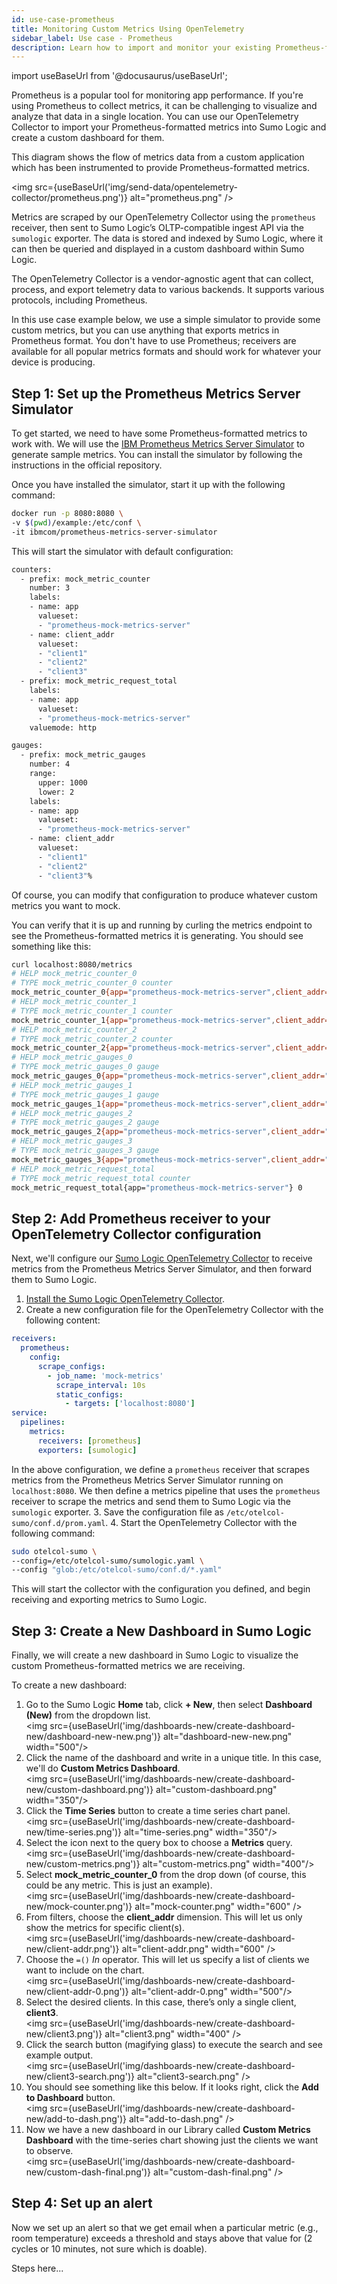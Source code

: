 ```yaml
---
id: use-case-prometheus
title: Monitoring Custom Metrics Using OpenTelemetry
sidebar_label: Use case - Prometheus
description: Learn how to import and monitor your existing Prometheus-formatted metrics into Sumo Logic.
---
```


import useBaseUrl from '@docusaurus/useBaseUrl';

Prometheus is a popular tool for monitoring app performance. If you're using Prometheus to collect metrics, it can be challenging to visualize and analyze that data in a single location. You can use our OpenTelemetry Collector to import your Prometheus-formatted metrics into Sumo Logic and create a custom dashboard for them.

This diagram shows the flow of metrics data from a custom application which has been instrumented to provide Prometheus-formatted metrics.

<img src={useBaseUrl('img/send-data/opentelemetry-collector/prometheus.png')} alt="prometheus.png" />

Metrics are scraped by our OpenTelemetry Collector using the `prometheus` receiver, then sent to Sumo Logic’s OLTP-compatible ingest API via the `sumologic` exporter. The data is stored and indexed by Sumo Logic, where it can then be queried and displayed in a custom dashboard within Sumo Logic.

The OpenTelemetry Collector is a vendor-agnostic agent that can collect, process, and export telemetry data to various backends. It supports various protocols, including Prometheus.

In this use case example below, we use a simple simulator to provide some custom metrics, but you can use anything that exports metrics in Prometheus format. You don't have to use Prometheus; receivers are available for all popular metrics formats and should work for whatever your device is producing.


## Step 1: Set up the Prometheus Metrics Server Simulator

To get started, we need to have some Prometheus-formatted metrics to work with. We will use the [IBM Prometheus Metrics Server Simulator](https://github.com/IBM/prometheus-metrics-server-simulator) to generate sample metrics. You can install the simulator by following the instructions in the official repository.

Once you have installed the simulator, start it up with the following command:

```bash
docker run -p 8080:8080 \
-v $(pwd)/example:/etc/conf \
-it ibmcom/prometheus-metrics-server-simulator
```

This will start the simulator with default configuration:

```bash title="cat examples/config.yaml"
counters:
  - prefix: mock_metric_counter
    number: 3
    labels:
    - name: app
      valueset:
      - "prometheus-mock-metrics-server"
    - name: client_addr
      valueset:
      - "client1"
      - "client2"
      - "client3"
  - prefix: mock_metric_request_total
    labels:
    - name: app
      valueset:
      - "prometheus-mock-metrics-server"
    valuemode: http

gauges:
  - prefix: mock_metric_gauges
    number: 4
    range:
      upper: 1000
      lower: 2
    labels:
    - name: app
      valueset:
      - "prometheus-mock-metrics-server"
    - name: client_addr
      valueset:
      - "client1"
      - "client2"
      - "client3"%
```

Of course, you can modify that configuration to produce whatever custom metrics you want to mock.

You can verify that it is up and running by curling the metrics endpoint to see the Prometheus-formatted metrics it is generating. You should see something like this:

```bash
curl localhost:8080/metrics
# HELP mock_metric_counter_0
# TYPE mock_metric_counter_0 counter
mock_metric_counter_0{app="prometheus-mock-metrics-server",client_addr="client3"} 5448
# HELP mock_metric_counter_1
# TYPE mock_metric_counter_1 counter
mock_metric_counter_1{app="prometheus-mock-metrics-server",client_addr="client2"} 5424
# HELP mock_metric_counter_2
# TYPE mock_metric_counter_2 counter
mock_metric_counter_2{app="prometheus-mock-metrics-server",client_addr="client2"} 5362
# HELP mock_metric_gauges_0
# TYPE mock_metric_gauges_0 gauge
mock_metric_gauges_0{app="prometheus-mock-metrics-server",client_addr="client1"} 71
# HELP mock_metric_gauges_1
# TYPE mock_metric_gauges_1 gauge
mock_metric_gauges_1{app="prometheus-mock-metrics-server",client_addr="client2"} 44
# HELP mock_metric_gauges_2
# TYPE mock_metric_gauges_2 gauge
mock_metric_gauges_2{app="prometheus-mock-metrics-server",client_addr="client3"} 4
# HELP mock_metric_gauges_3
# TYPE mock_metric_gauges_3 gauge
mock_metric_gauges_3{app="prometheus-mock-metrics-server",client_addr="client3"} 41
# HELP mock_metric_request_total
# TYPE mock_metric_request_total counter
mock_metric_request_total{app="prometheus-mock-metrics-server"} 0
```

## Step 2: Add Prometheus receiver to your OpenTelemetry Collector configuration

Next, we'll configure our [Sumo Logic OpenTelemetry Collector](https://github.com/SumoLogic/sumologic-otel-collector) to receive metrics from the Prometheus Metrics Server Simulator, and then forward them to Sumo Logic.

1. [Install the Sumo Logic OpenTelemetry Collector](/docs/send-data/opentelemetry-collector/).
2. Create a new configuration file for the OpenTelemetry Collector with the following content:
  ```yml title="/etc/otelcol-sumo/conf.d/prom.yaml"
  receivers:
    prometheus:
      config:
        scrape_configs:
          - job_name: 'mock-metrics'
            scrape_interval: 10s
            static_configs:
              - targets: ['localhost:8080']
  service:
    pipelines:
      metrics:
        receivers: [prometheus]
        exporters: [sumologic]
  ```
  In the above configuration, we define a `prometheus` receiver that scrapes metrics from the Prometheus Metrics Server Simulator running on `localhost:8080`. We then define a metrics pipeline that uses the `prometheus` receiver to scrape the metrics and send them to Sumo Logic via the `sumologic` exporter.
3. Save the configuration file as `/etc/otelcol-sumo/conf.d/prom.yaml`.
4. Start the OpenTelemetry Collector with the following command:
  ```bash
  sudo otelcol-sumo \
  --config=/etc/otelcol-sumo/sumologic.yaml \
  --config "glob:/etc/otelcol-sumo/conf.d/*.yaml"
  ```

This will start the collector with the configuration you defined, and begin receiving and exporting metrics to Sumo Logic.


## Step 3: Create a New Dashboard in Sumo Logic

Finally, we will create a new dashboard in Sumo Logic to visualize the custom Prometheus-formatted metrics we are receiving.

To create a new dashboard:

1. Go to the Sumo Logic **Home** tab, click **+ New**, then select **Dashboard (New)** from the dropdown list.<br/><img src={useBaseUrl('img/dashboards-new/create-dashboard-new/dashboard-new-new.png')} alt="dashboard-new-new.png" width="500"/>
1. Click the name of the dashboard and write in a unique title. In this case, we'll do **Custom Metrics Dashboard**.<br/><img src={useBaseUrl('img/dashboards-new/create-dashboard-new/custom-dashboard.png')} alt="custom-dashboard.png" width="350"/>
1. Click the **Time Series** button to create a time series chart panel.<br/><img src={useBaseUrl('img/dashboards-new/create-dashboard-new/time-series.png')} alt="time-series.png" width="350"/>
1. Select the icon next to the query box to choose a **Metrics** query.<br/><img src={useBaseUrl('img/dashboards-new/create-dashboard-new/custom-metrics.png')} alt="custom-metrics.png" width="400"/>
1. Select **mock_metric_counter_0** from the drop down (of course, this could be any metric. This is just an example).<br/><img src={useBaseUrl('img/dashboards-new/create-dashboard-new/mock-counter.png')} alt="mock-counter.png" width="600" />
1. From filters, choose the **client_addr** dimension. This will let us only show the metrics for specific client(s).<br/><img src={useBaseUrl('img/dashboards-new/create-dashboard-new/client-addr.png')} alt="client-addr.png" width="600" />
1. Choose the `=()` *In* operator. This will let us specify a list of clients we want to include on the chart.<br/><img src={useBaseUrl('img/dashboards-new/create-dashboard-new/client-addr-0.png')} alt="client-addr-0.png" width="500"/>
1. Select the desired clients. In this case, there’s only a single client, **client3**.<br/><img src={useBaseUrl('img/dashboards-new/create-dashboard-new/client3.png')} alt="client3.png" width="400" />
1. Click the search button (magifying glass) to execute the search and see example output.<br/><img src={useBaseUrl('img/dashboards-new/create-dashboard-new/client3-search.png')} alt="client3-search.png" />
1. You should see something like this below. If it looks right, click the **Add to Dashboard** button.<br/><img src={useBaseUrl('img/dashboards-new/create-dashboard-new/add-to-dash.png')} alt="add-to-dash.png" />
1. Now we have a new dashboard in our Library called **Custom Metrics Dashboard** with the time-series chart showing just the clients we want to observe.<br/><img src={useBaseUrl('img/dashboards-new/create-dashboard-new/custom-dash-final.png')} alt="custom-dash-final.png" />  


## Step 4: Set up an alert

Now we set up an alert so that we get email when a particular metric (e.g., room temperature) exceeds a threshold and stays above that value for (2 cycles or 10 minutes, not sure which is doable).

Steps here...
